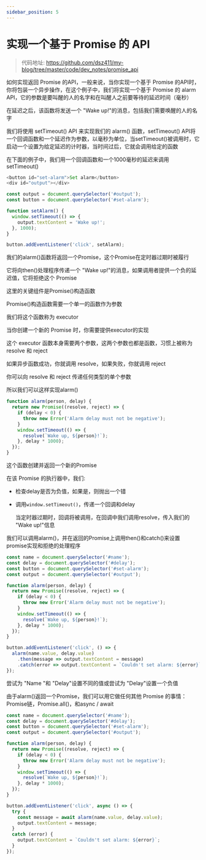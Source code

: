 ```yaml
---
sidebar_position: 5
---
```


# 实现一个基于 Promise 的 API

> 代码地址: https://github.com/dsz411/my-blog/tree/master/code/dev_notes/promise_api

如何实现返回 Promise 的API，一般来说，当你实现一个基于 Promise 的API时，你将包装一个异步操作，在这个例子中，我们将实现一个基于 Promise 的 alarm API，它的参数是要叫醒的人的名字和在叫醒人之前要等待的延迟时间（毫秒）

在延迟之后，该函数将发送一个 "Wake up!"的消息，包括我们需要唤醒的人的名字

我们将使用 setTimeout() API 来实现我们的 alarm() 函数，setTimeout() API将一个回调函数和一个延迟作为参数，以毫秒为单位，当setTimeout()被调用时，它启动一个设置为给定延迟的计时器，当时间过后，它就会调用给定的函数

在下面的例子中，我们用一个回调函数和一个1000毫秒的延迟来调用setTimeout()

```javascript
<button id="set-alarm">Set alarm</button>
<div id="output"></div>
```

```javascript
const output = document.querySelector('#output');
const button = document.querySelector('#set-alarm');

function setAlarm() {
  window.setTimeout(() => {
    output.textContent = 'Wake up!';
  }, 1000);
}

button.addEventListener('click', setAlarm);
```

我们的alarm()函数将返回一个Promise，这个Promise在定时器过期时被履行

它将向then()处理程序传递一个 "Wake up!"的消息，如果调用者提供一个负的延迟值，它将拒绝这个 Promise

这里的关键组件是Promise()构造函数

Promise()构造函数需要一个单一的函数作为参数

我们将这个函数称为 executor

当你创建一个新的 Promise 时，你需要提供executor的实现

这个 executor 函数本身需要两个参数，这两个参数也都是函数，习惯上被称为 resolve 和 reject

如果异步函数成功，你就调用 resolve，如果失败，你就调用 reject

你可以向 resolve 和 reject 传递任何类型的单个参数

所以我们可以这样实现alarm()

```javascript
function alarm(person, delay) {
  return new Promise((resolve, reject) => {
    if (delay < 0) {
      throw new Error('Alarm delay must not be negative');
    }
    window.setTimeout(() => {
      resolve(`Wake up, ${person}!`);
    }, delay * 1000);
  });
}
```

这个函数创建并返回一个新的Promise

在该 Promise 的执行器中，我们:

- 检查delay是否为负值，如果是，则抛出一个错

- 调用`window.setTimeout()`，传递一个回调和delay

  当定时器过期时，回调将被调用，在回调中我们调用resolve，传入我们的 "Wake up!"信息

我们可以调用alarm()，并在返回的Promise上调用then()和catch()来设置promise实现和拒绝的处理程序

```javascript
const name = document.querySelector('#name');
const delay = document.querySelector('#delay');
const button = document.querySelector('#set-alarm');
const output = document.querySelector('#output');

function alarm(person, delay) {
  return new Promise((resolve, reject) => {
    if (delay < 0) {
      throw new Error('Alarm delay must not be negative');
    }
    window.setTimeout(() => {
      resolve(`Wake up, ${person}!`);
    }, delay * 1000);
  });
}

button.addEventListener('click', () => {
  alarm(name.value, delay.value)
    .then(message => output.textContent = message)
    .catch(error => output.textContent = `Couldn't set alarm: ${error}`);
});
```

尝试为 "Name "和 "Delay"设置不同的值或尝试为 "Delay"设置一个负值

由于alarm()返回一个Promise，我们可以用它做任何其他 Promise 的事情：Promise链，Promise.all()，和async / await

```javascript
const name = document.querySelector('#name');
const delay = document.querySelector('#delay');
const button = document.querySelector('#set-alarm');
const output = document.querySelector('#output');

function alarm(person, delay) {
  return new Promise((resolve, reject) => {
    if (delay < 0) {
      throw new Error('Alarm delay must not be negative');
    }
    window.setTimeout(() => {
      resolve(`Wake up, ${person}!`);
    }, delay * 1000);
  });
}

button.addEventListener('click', async () => {
  try {
    const message = await alarm(name.value, delay.value);
    output.textContent = message;
  }
  catch (error) {
    output.textContent = `Couldn't set alarm: ${error}`;
  }
});
```

